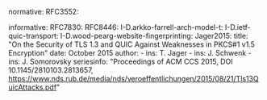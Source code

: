 normative:
  RFC3552:

informative:
  RFC7830: 
  RFC8446: 
  I-D.arkko-farrell-arch-model-t:
  I-D.ietf-quic-transport:
  I-D.wood-pearg-website-fingerprinting:
  Jager2015:
    title: "On the Security of TLS 1.3 and QUIC Against Weaknesses in PKCS#1 v1.5 Encryption"
    date: October 2015
    author:
    - ins: T. Jager
    - ins: J. Schwenk
    - ins: J. Somorovsky
    seriesinfo: "Proceedings of ACM CCS 2015, DOI 10.1145/2810103.2813657, https://www.nds.rub.de/media/nds/veroeffentlichungen/2015/08/21/Tls13QuicAttacks.pdf"

